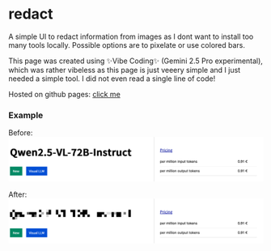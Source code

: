# redact
A simple UI to redact information from images as I dont want to install too many tools locally.
Possible options are to pixelate or use colored bars.

This page was created using ✨Vibe Coding✨ (Gemini 2.5 Pro experimental), which was rather vibeless as this page is just veeery simple and I just needed a simple tool.
I did not even read a single line of code!

Hosted on github pages: [click me](https://melching.github.io/redact/)

### Example

Before:
![Input](./assets/in.png)

After:
![Output](./assets/out.png)

